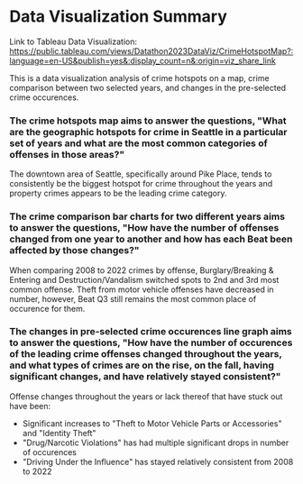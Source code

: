 # Data Visualization Summary

Link to Tableau Data Visualization:
https://public.tableau.com/views/Datathon2023DataViz/CrimeHotspotMap?:language=en-US&publish=yes&:display_count=n&:origin=viz_share_link

This is a data visualization analysis of crime hotspots on a map, crime comparison between two selected years, and changes in the pre-selected crime occurences.

### The crime hotspots map aims to answer the questions, "What are the geographic hotspots for crime in Seattle in a particular set of years and what are the most common categories of offenses in those areas?"
The downtown area of Seattle, specifically around Pike Place, tends to consistently be the biggest hotspot for crime throughout the years and property crimes appears to be the leading crime category.

### The crime comparison bar charts for two different years aims to answer the questions, "How have the number of offenses changed from one year to another and how has each Beat been affected by those changes?"
When comparing 2008 to 2022 crimes by offense, Burglary/Breaking & Entering and Destruction/Vandalism switched spots to 2nd and 3rd most common offense. Theft from motor vehicle offenses have decreased in number, however, Beat Q3 still remains the most common place of occurence for them.

### The changes in pre-selected crime occurences line graph aims to answer the questions, "How have the number of occurences of the leading crime offenses changed throughout the years, and what types of crimes are on the rise, on the fall, having significant changes, and have relatively stayed consistent?"
Offense changes throughout the years or lack thereof that have stuck out have been:
+ Significant increases to "Theft to Motor Vehicle Parts or Accessories" and "Identity Theft"
+ "Drug/Narcotic Violations" has had multiple significant drops in number of occurences
+ "Driving Under the Influence" has stayed relatively consistent from 2008 to 2022
